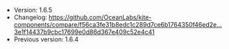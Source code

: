 - Version: 1.6.5
- Changelog: https://github.com/OceanLabs/kite-components/compare/f56ca3fe31b8edc1c289d7ce6b1764350f46ed2e...3e1f14437b9cbc17699e0d86d367e409c52e4c41
- Previous version: 1.6.4
